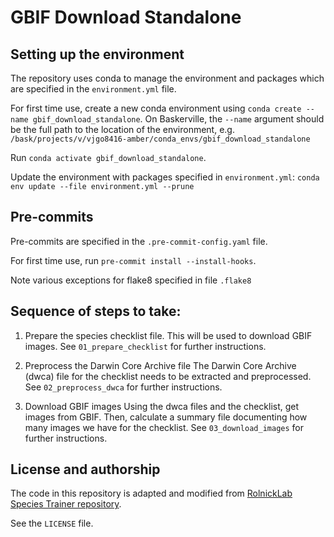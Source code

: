 # GBIF Download Standalone

## Setting up the environment

The repository uses conda to manage the environment and packages which are specified in the `environment.yml` file.

For first time use, create a new conda environment using `conda create --name gbif_download_standalone`. On Baskerville, the `--name` argument should be the full path to the location of the environment, e.g. `/bask/projects/v/vjgo8416-amber/conda_envs/gbif_download_standalone`

Run `conda activate gbif_download_standalone`.

Update the environment with packages specified in `environment.yml`: `conda env update --file environment.yml --prune`

## Pre-commits

Pre-commits are specified in the `.pre-commit-config.yaml` file.

For first time use, run `pre-commit install --install-hooks`.

Note various exceptions for flake8 specified in file `.flake8`

## Sequence of steps to take:

1. Prepare the species checklist file.
This will be used to download GBIF images. See `01_prepare_checklist` for further instructions.

2. Preprocess the Darwin Core Archive file
The Darwin Core Archive (dwca) file for the checklist needs to be extracted and preprocessed. See `02_preprocess_dwca` for further instructions.

3. Download GBIF images
Using the dwca files and the checklist, get images from GBIF. Then, calculate a summary file documenting how many images we have for the checklist. See `03_download_images` for further instructions.

## License and authorship

The code in this repository is adapted and modified from [RolnickLab Species Trainer repository](https://github.com/RolnickLab/gbif-species-trainer).

See the `LICENSE` file.
